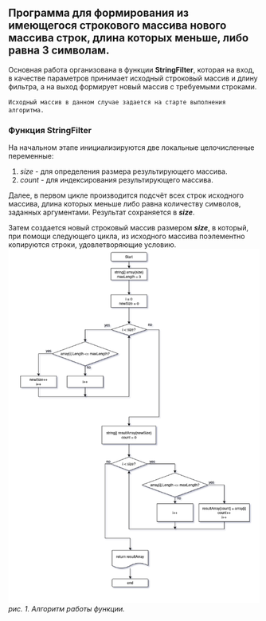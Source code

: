 ## Программа для формирования из имеющегося строкового массива нового массива строк, длина которых меньше, либо равна 3 символам.

Основная работа организована в функции **StringFilter**, которая на вход, в качестве параметров принимает исходный строковый массив и длину фильтра, а на выход формирует новый массив с требуемыми строками.
    
    Исходный массив в данном случае задается на старте выполнения алгоритма.


### Функция **StringFilter**
На начальном этапе инициализируются две локальные целочисленные переменные:
1. _size_ - для определения размера результирующего массива.
2. _count_ - для индексирования результирующего массива.

Далее, в первом цикле производится подсчёт всех строк исходного массива, длина которых меньше либо равна количеству символов, заданных аргументами. Результат сохраняется в ***size***.

Затем создается новый строковый массив размером ***size***, в который, при помощи следующего цикла, из исходного массива поэлементно копируются строки, удовлетворяющие условию.
![алгоритм функции](Test001.png)
    _рис. 1. Алгоритм работы функции._